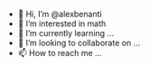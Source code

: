 - 👋 Hi, I’m @alexbenanti
- 👀 I’m interested in math 
- 🌱 I’m currently learning ...
- 💞️ I’m looking to collaborate on ...
- 📫 How to reach me ...

<!---
alexbenanti/alexbenanti is a ✨ special ✨ repository because its `README.md` (this file) appears on your GitHub profile.
You can click the Preview link to take a look at your changes.
--->
